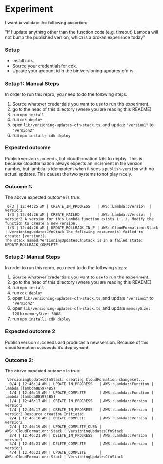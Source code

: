 # Experiment

I want to validate the following assertion:

"If I update anything other than the function code (e.g. timeout) Lambda will not bump
the published version, which is a broken experience today."

### Setup

* Install cdk.
* Source your credentials for cdk.
* Update your account id in the bin/versioning-updates-cfn.ts

### Setup 1: Manual Steps

In order to run this repro, you need to do the following steps:

1. Source whatever credentials you want to use to run this experiment.
2. go to the head of this directory (where you are reading this README)
3. run `npm install`
4. run `cdk deploy`
5. open `lib/versioning-updates-cfn-stack.ts`, and update `"version1"` to `"version2"`
8. run `npm install; cdk deploy`

### Expected outcome

Publish version succeeds, but cloudformation fails to deploy. This is because cloudformation
always expects an increment in the version number, but lambda is idempotent when it sees a `publish-version`
with no actual updates. This causes the two systems to not play nicely.

### Outcome 1:

The above expected outcome is true:

```
 0/3 | 12:44:25 AM | CREATE_IN_PROGRESS   | AWS::Lambda::Version  | version2
 1/3 | 12:44:26 AM | CREATE_FAILED        | AWS::Lambda::Version  | version2 A version for this Lambda function exists ( 1 ). Modify the function to create a new version.
 1/3 | 12:44:26 AM | UPDATE_ROLLBACK_IN_P | AWS::CloudFormation::Stack | VersioningUpdatesCfnStack The following resource(s) failed to create: [version2].
The stack named VersioningUpdatesCfnStack is in a failed state: UPDATE_ROLLBACK_COMPLETE
```

### Setup 2: Manual Steps

In order to run this repro, you need to do the following steps:

1. Source whatever credentials you want to use to run this experiment.
2. go to the head of this directory (where you are reading this README)
3. run `npm install`
4. run `cdk deploy`
5. open `lib/versioning-updates-cfn-stack.ts`, and update `"version1"` to `"version2"`
6. open `lib/versioning-updates-cfn-stack.ts`, and update `memorySize: 128` to `memorySize: 3008`
7. run `npm install; cdk deploy`

### Expected outcome 2

Publish version succeeds and produces a new version. Because of this cloudformation succeeds it's
deployment.

### Outcome 2:

The above expected outcome is true:

```
 VersioningUpdatesCfnStack: creating CloudFormation changeset...
  0/4 | 12:46:14 AM | UPDATE_IN_PROGRESS   | AWS::Lambda::Function | lambda (lambda8B5974B5)
  1/4 | 12:46:15 AM | UPDATE_COMPLETE      | AWS::Lambda::Function | lambda (lambda8B5974B5)
  1/4 | 12:46:17 AM | CREATE_IN_PROGRESS   | AWS::Lambda::Version  | version2
  1/4 | 12:46:17 AM | CREATE_IN_PROGRESS   | AWS::Lambda::Version  | version2 Resource creation Initiated
  2/4 | 12:46:18 AM | CREATE_COMPLETE      | AWS::Lambda::Version  | version2
  2/4 | 12:46:19 AM | UPDATE_COMPLETE_CLEA | AWS::CloudFormation::Stack | VersioningUpdatesCfnStack
  2/4 | 12:46:21 AM | DELETE_IN_PROGRESS   | AWS::Lambda::Version  | version1
  3/4 | 12:46:21 AM | DELETE_COMPLETE      | AWS::Lambda::Version  | version1
  4/4 | 12:46:21 AM | UPDATE_COMPLETE      | AWS::CloudFormation::Stack | VersioningUpdatesCfnStack
```
